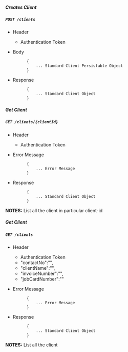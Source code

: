 ##### Creates Client

##### `POST /clients`
+ Header
	- Authentication Token


+ Body

            {
                ... Standard Client Persistable Object
            }
            
+ Response

            {
                ... Standard Client Object
            }
    

##### Get Client
            
##### `GET /clients/{clientId}`
+ Header 
	- Authentication Token
	
+ Error Message

			{
				... Error Message
			} 
+ Response

			{
				... Standard Client Object
			}

**NOTES:** List all the client in particular client-id

##### Get Client
            
##### `GET /clients`
+ Header 
	- Authentication Token
	- "contactNo":"",
	- "clientName":"",
	- "invoiceNumber":"",
	- "jobCardNumber":""
+ Error Message

			{
				... Error Message
			} 
+ Response

			{
				... Standard Client Object
			}

**NOTES:** List all the client